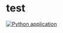 # test

[![Python application](https://github.com/prasanthmg/test/actions/workflows/python-app.yml/badge.svg)](https://github.com/prasanthmg/test/actions/workflows/python-app.yml)
